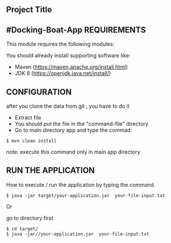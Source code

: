 ## Project Title
#Docking-Boat-App
REQUIREMENTS
------------

This module requires the following modules:

You should already install supporting software like:
 * Maven (https://maven.apache.org/install.html)
 * JDK 8 (https://openjdk.java.net/install/)
 
 CONFIGURATION
 -------------
after you clone the data from git , you have to do it
 * Extract file 
 * You should put the file in the "command-file" directory
 * Go to main directory app and type the commad:
 
```
$ mvn clean install
```
note: execute this command only in main app directory


RUN THE APPLICATION
----------
How to execute / run the application by typing the command
```
$ java -jar target/your-application.jar  your-file-input.txt
```
Or

go to directory first
```
$ cd target/
$ java -jar//your-application.jar  your-file-input.txt
```
